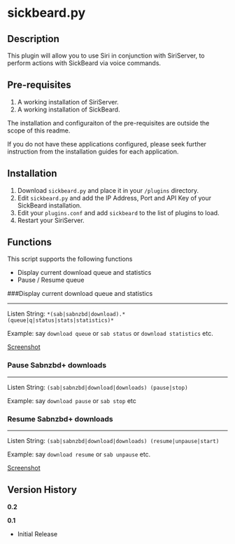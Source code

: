 sickbeard.py
============

Description
-----------
This plugin will allow you to use Siri in conjunction with SiriServer, to perform actions with SickBeard via voice commands.


Pre-requisites
--------------
1. A working installation of SiriServer.
2. A working installation of SickBeard.

The installation and configuraiton of the pre-requisites are outside the scope of this readme. 

If you do not have these applications configured, please seek further instruction from the installation guides for each application.


Installation
------------
1. Download `sickbeard.py` and place it in your `/plugins` directory.
3. Edit `sickbeard.py` and add the IP Address, Port and API Key of your SickBeard installation.
2. Edit your `plugins.conf` and add `sickbeard` to the list of plugins to load.
3. Restart your SiriServer.

Functions
---------

This script supports the following functions

* Display current download queue and statistics
* Pause / Resume queue

###Display current download queue and statistics
************************************************

Listen String: `*(sab|sabnzbd|download).*(queue|q|status|stats|statistics)*`

Example: say `download queue` or `sab status` or `download statistics` etc.

[Screenshot](http://i.imgur.com/Dh2Wb.png "Screenshot")


### Pause Sabnzbd+ downloads
****************************

Listen String: `(sab|sabnzbd|download|downloads) (pause|stop)`

Example: say `download pause` or `sab stop` etc

### Resume Sabnzbd+ downloads
*****************************

Listen String: `(sab|sabnzbd|download|downloads) (resume|unpause|start)`

Example: say `download resume` or `sab unpause` etc.

[Screenshot](http://i.imgur.com/L3pM8l.png "Screenshot")


Version History
---------------

**0.2**

**0.1**

* Initial Release
